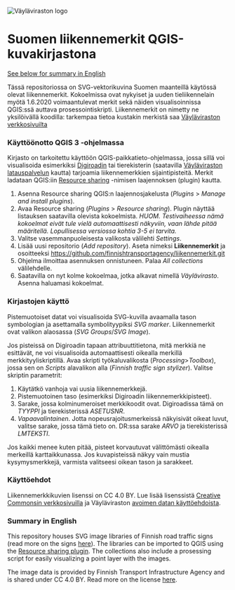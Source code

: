 ![Väyläviraston logo](https://vayla.fi/documents/20473/740592/vayla_sivussa_fi_sv_rgb.png)
# Suomen liikennemerkit QGIS-kuvakirjastona
[See below for summary in English](https://github.com/finnishtransportagency/liikennemerkit#english-summary)

Tässä repositoriossa on SVG-vektorikuvina Suomen maanteillä käytössä olevat liikennemerkit. Kokoelmissa ovat nykyiset ja uuden tieliikennelain myötä 1.6.2020 voimaantulevat merkit sekä näiden visualisoinnissa QGIS:ssä auttava prosessointiskripti. Liikennemerkit on nimetty ne yksilöivällä koodilla: tarkempaa tietoa kustakin merkistä saa [Väyläviraston verkkosivuilta](https://vayla.fi/tieverkko/liikennemerkit)

### Käyttöönotto QGIS 3 -ohjelmassa
Kirjasto on tarkoitettu käyttöön QGIS-paikkatieto-ohjelmassa, jossa sillä voi visualisoida esimerkiksi [Digiroadin](https://vayla.fi/avoindata/digiroad) tai tierekisterin (saatavilla [Väyläviraston latauspalvelun](https://julkinen.vayla.fi/oskari/) kautta) tarjoamia liikennemerkkien sijaintipisteitä. Merkit ladataan QGIS:iin [Resource sharing](http://qgis-contribution.github.io/QGIS-ResourceSharing/) -nimisen laajennoksen (plugin) kautta.

1. Asenna Resource sharing QGIS:n laajennosjakelusta (*Plugins* > *Manage and install plugins*).
2. Avaa Resource sharing (*Plugins* > *Resource sharing*). Plugin näyttää listauksen saatavilla olevista kokoelmista. *HUOM. Testivaiheessa nämä kokoelmat eivät tule vielä automaattisesti näkyviin, vaan lähde pitää määritellä. Lopullisessa versiossa kohtia 3-5 ei tarvita.*
3. Valitse vasemmanpuoleisesta valikosta välilehti *Settings*.
4. Lisää uusi repositorio (*Add repository*). Aseta nimeksi **Liikennemerkit** ja osoitteeksi https://github.com/finnishtransportagency/liikennemerkit.git
5. Ohjelma ilmoittaa asennuksen onnistuneen. Palaa *All collections* välilehdelle.
6. Saatavilla on nyt kolme kokoelmaa, jotka alkavat nimellä *Väylävirasto*. Asenna haluamasi kokoelmat.

### Kirjastojen käyttö
Pistemuotoiset datat voi visualisoida SVG-kuvilla avaamalla tason symbologian ja asettamalla symbolityypiksi *SVG marker*. Liikennemerkit ovat valikon alaosassa (*SVG Groups*/*SVG Image*).

Jos pisteissä on Digiroadin tapaan attribuuttitietona, mitä merkkiä ne esittävät, ne voi visualisoida automaattisesti oikealla merkillä merkkityyliskriptillä. Avaa skripti työkaluvalikosta (*Processing*>*Toolbox*), jossa sen on *Scripts* alavalikon alla (*Finnish traffic sign stylizer*). Valitse skriptin parametrit:
1. Käytätkö vanhoja vai uusia liikennemerkkejä.
2. Pistemuotoinen taso (esimerkiksi Digiroadin liikennemerkkipisteet).
3. Sarake, jossa kolminumeroiset merkkikoodit ovat. Digiroadissa tämä on *TYYPPI* ja tierekisterissä *ASETUSNR*.
4. *Vapaavalintainen*. Jotta nopeusrajoitusmerkeissä näkyisivät oikeat luvut, valitse sarake, jossa tämä tieto on. DR:ssa sarake *ARVO* ja tierekisterissä *LMTEKSTI*.

Jos kaikki menee kuten pitää, pisteet korvautuvat välittömästi oikealla merkeillä karttaikkunassa. Jos kuvapisteissä näkyy vain mustia kysymysmerkkejä, varmista valitseesi oikean tason ja sarakkeet.

### Käyttöehdot
Liikennemerkkikuvien lisenssi on CC 4.0 BY. Lue lisää lisenssistä [Creative Commonsin verkkosivuilla](http://creativecommons.org/licenses/by/4.0/) ja Väyläviraston [avoimen datan käyttöehdoista](https://vayla.fi/avoindata/kayttoehdot).

### Summary in English
This repository houses SVG image libraries of Finnish road traffic signs (read more on the signs [here](https://vayla.fi/web/en/road-network/traffic-signs)). The libraries can be imported to QGIS using the [Resource sharing plugin](http://qgis-contribution.github.io/QGIS-ResourceSharing/). The collections also include a prosessing script for easily visualizing a point layer with the images.

The image data is provided by Finnish Transport Infrastructure Agency and is shared under CC 4.0 BY. Read more on the license [here](http://creativecommons.org/licenses/by/4.0/).
